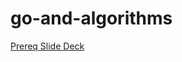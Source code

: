 # go-and-algorithms

[Prereq Slide Deck](https://docs.google.com/presentation/d/e/2PACX-1vQr9NyBJnY1saeSTuphGkpjgHZwoI7zkuJVVk1llNcvvfE7LtLQTWv2XHcTW7Nx3zCHXjOm_LcLUrRy/pub?start=true&loop=true&delayms=3000)
